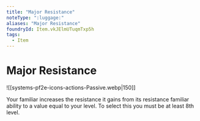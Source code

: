 ```yaml
---
title: "Major Resistance"
noteType: ":luggage:"
aliases: "Major Resistance"
foundryId: Item.vkJElmUTuqmTxp5h
tags:
  - Item
---
```


# Major Resistance
![[systems-pf2e-icons-actions-Passive.webp|150]]

Your familiar increases the resistance it gains from its resistance familiar ability to a value equal to your level. To select this you must be at least 8th level.
